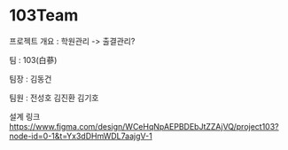 # 103Team

프로젝트 개요 : 학원관리 -> 출결관리?

팀 : 103(白蔘)

팀장 : 김동건

팀원 : 전성호 김진환 김기호

설계 링크
https://www.figma.com/design/WCeHqNpAEPBDEbJtZZAjVQ/project103?node-id=0-1&t=Yx3dDHmWDL7aajgV-1
